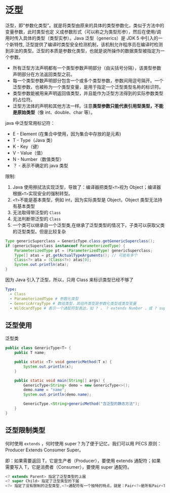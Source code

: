# 泛型

​ 泛型，即“参数化类型”。就是将类型由原来的具体的类型参数化，类似于方法中的变量参数，此时类型也定 义成参数形式（可以称之为类型形参），然后在使用/调用时传入具体的类型（类型实参）。Java 泛型（generics）是 JDK 5 中引入的一个新特性, 泛型提供了编译时类型安全检测机制，该机制允许程序员在编译时检测到非法的类型。泛型的本质是参数化类型，也就是说所操作的数据类型被指定为一个参数。

- 所有泛型方法声明都有一个类型参数声明部分（由尖括号分隔），该类型参数声明部分在方法返回类型之前。
- 每一个类型参数声明部分包含一个或多个类型参数，参数间用逗号隔开。一个泛型参数，也被称为一个类型变量，是用于指定一个泛型类型名称的标识符。
- 类型参数能被用来声明返回值类型，并且能作为泛型方法得到的实际参数类型的占位符。
- 泛型方法体的声明和其他方法一样。注意**类型参数只能代表引用型类型，不能是原始类型**（像 int、double、char 等）。

java 中泛型常用标记符：

- E - Element (在集合中使用，因为集合中存放的是元素)
- T - Type（Java 类）
- K - Key（键）
- V - Value（值）
- N - Number（数值类型）
- ？ - 表示不确定的 java 类型

限制:

1. Java 使用擦拭法实现泛型，导致了：编译器把类型`<T>`视为 Object；编译器根据`<T>`实现安全的强制转型。
2. `<T>`不能是基本类型，例如 int，因为实际类型是 Object，Object 类型无法持有基本类型
3. 无法取得带泛型的 `Class`
4. 无法判断带泛型的 `Class`
5. 一个类可以继承自一个泛型类,在继承了泛型类型的情况下，子类可以获取父类的泛型类型。但是比较复杂

```java
Type genericSuperclass = GenericType.class.getGenericSuperclass();
if (genericSuperclass instanceof ParameterizedType) {
    ParameterizedType pt = (ParameterizedType) genericSuperclass;
    Type[] atas = pt.getActualTypeArguments(); // 可能有多个
    Class<?> ata = (Class<?>) atas[0];
    System.out.println(ata);
}
```

因为 Java 引入了泛型，所以，只用 Class 来标识类型已经不够了

```yaml
Type:
  - Class
  - ParameterizedType # 参数化类型
  - GenericArrayType # 数组类型，其组件类型是参数化类型或类型变量
  - WildcardType # 表示一个通配符型表达，如 ? ， ? extends Number ，或 ? super Integer 。
```

## 泛型使用

泛型类

```java
public class GenericType<T> {
    public T name;

    public static <T> void genericMethod(T x) {
        System.out.println(x);
    }

    public static void main(String[] args) {
        GenericType<String> demo = new GenericType<>();
        demo.name = "name";
        System.out.println(demo.name);

        GenericType.<String>genericMethod("含泛型的静态方法");
    }
}

```

## 泛型限制类型

何时使用 `extends` ，何时使用 super？为了便于记忆，我们可以用 PECS 原则：Producer Extends Consumer Super。

即：如果需要返回 T，它是生产者（Producer），要使用 extends 通配符；如果需要写入 T，它是消费者（Consumer），要使用 super 通配符。

```java
<? extends Parent> 指定了泛型类型的上届
<? super Child> 指定了泛型类型的下届
<?> 指定了没有限制的泛型类型,<?>通配符有一个独特的特点，就是：Pair<?>是所有Pair<T>的超类：
```
